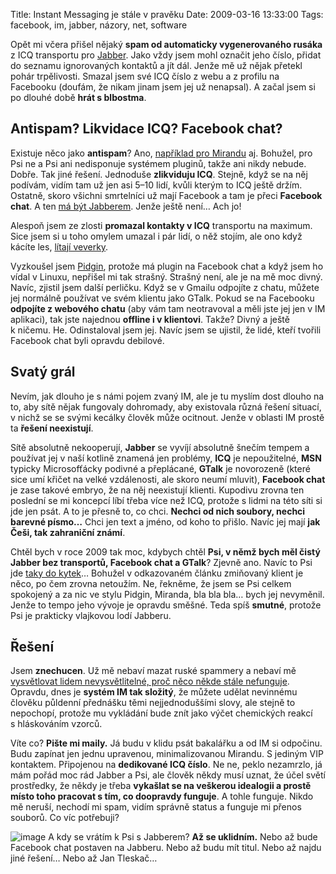 Title: Instant Messaging je stále v pravěku
Date: 2009-03-16 13:33:00
Tags: facebook, im, jabber, názory, net, software

Opět mi včera přišel nějaký
**spam od automaticky vygenerovaného rusáka** z ICQ transportu pro
[Jabber](http://blog.javorek.net/jabber/). Jako vždy jsem mohl
označit jeho číslo, přidat do seznamu ignorovaných kontaktů a jít
dál. Jenže mě už nějak přetekl pohár trpělivosti. Smazal jsem své
ICQ číslo z webu a z profilu na Facebooku (doufám, že nikam jinam
jsem jej už nenapsal). A začal jsem si po dlouhé době
**hrát s blbostma**.

## Antispam? Likvidace ICQ? Facebook chat?

Existuje něco jako **antispam**? Ano,
[například pro Mirandu](http://www.miranda.cz/forum/) aj. Bohužel,
pro Psi ne a Psi ani nedisponuje systémem pluginů, takže ani nikdy
nebude. Dobře. Tak jiné řešení. Jednoduše **zlikviduju ICQ**.
Stejně, když se na něj podívám, vidím tam už jen asi 5–10 lidí,
kvůli kterým to ICQ ještě držím. Ostatně, skoro všichni smrtelníci
už mají Facebook a tam je přeci **Facebook chat**. A ten
[má být Jabberem](http://developers.facebook.com/news.php?blog=1&story=110).
Jenže ještě není… Ach jo!

Alespoň jsem ze zlosti **promazal kontakty v ICQ** transportu na
maximum. Sice jsem si u toho omylem umazal i pár lidí, o něž
stojím, ale ono když kácíte les,
[lítají veverky](http://en.wikipedia.org/wiki/Flying_squirrel).

Vyzkoušel jsem [Pidgin](http://www.pidgin.im/), protože má plugin
na Facebook chat a když jsem ho vídal v Linuxu, nepřišel mi tak
strašný. Strašný není, ale je na mě moc divný. Navíc, zjistil jsem
další perličku. Když se v Gmailu odpojíte z chatu, můžete jej
normálně používat ve svém klientu jako GTalk. Pokud se na Facebooku
**odpojíte z webového chatu** (aby vám tam neotravoval a měli jste
jej jen v IM aplikaci), tak jste najednou
**offline i v klientovi**. Takže? Divný a ještě k ničemu. He.
Odinstaloval jsem jej. Navíc jsem se ujistil, že lidé, kteří
tvořili Facebook chat byli opravdu debilové.

## Svatý grál

Nevím, jak dlouho je s námi pojem zvaný IM, ale je tu myslím dost
dlouho na to, aby sítě nějak fungovaly dohromady, aby existovala
různá řešení situací, v nichž se se svými kecálky člověk může
ocitnout. Jenže v oblasti IM prostě ta **řešení neexistují**.

Sítě absolutně nekooperují, **Jabber** se vyvíjí absolutně šnečím
tempem a používat jej v naší kotlině znamená jen problémy, **ICQ**
je nepoužitelné, **MSN** typicky Microsofťácky podivné a
přeplácané, **GTalk** je novorozeně (které sice umí křičet na velké
vzdálenosti, ale skoro neumí mluvit), **Facebook chat** je zase
takové embryo, že na něj neexistují klienti. Kupodivu zrovna ten
poslední se mi koncepcí líbí třeba více než ICQ, protože s lidmi na
této síti si jde jen psát. A to je přesně to, co chci.
**Nechci od nich soubory, nechci barevné písmo…** Chci jen text a
jméno, od koho to přišlo. Navíc jej mají
**jak Češi, tak zahraniční známí**.

Chtěl bych v roce 2009 tak moc, kdybych chtěl
**Psi, v němž bych měl čistý Jabber bez transportů, Facebook chat a GTalk**?
Zjevně ano. Navíc to Psi jde
[taky do kytek](http://pinky.pyco.cz/2008/08/08/vyslo-psi-012-po-roce-ale-koho-to-letos-zajima/)…
Bohužel v odkazovaném článku zmiňovaný klient je něco, po čem
zrovna netoužím. Ne, řekněme, že jsem se Psi celkem spokojený a za
nic ve stylu Pidgin, Miranda, bla bla bla… bych jej nevyměnil.
Jenže to tempo jeho vývoje je opravdu směšné. Teda spíš **smutné**,
protože Psi je prakticky vlajkovou lodí Jabberu.

## Řešení

Jsem **znechucen**. Už mě nebaví mazat ruské spammery a nebaví mě
[vysvětlovat lidem nevysvětlitelné, proč něco někde stále nefunguje](http://www.slideshare.net/littlemaple/co-je-to-ten-tvj-jabber-lsko).
Opravdu, dnes je **systém IM tak složitý**, že můžete udělat
nevinnému člověku půldenní přednášku těmi nejjednoduššími slovy,
ale stejně to nepochopí, protože mu vykládání bude znít jako výčet
chemických reakcí s hláskováním vzorců.

Víte co? **Pište mi maily.** Já budu v klidu psát bakalářku a od IM
si odpočinu. Budu zapínat jen jednu upravenou, minimalizovanou
Mirandu. S jediným VIP kontaktem. Připojenou na
**dedikované ICQ číslo**. Ne ne, peklo nezamrzlo, já mám pořád moc
rád Jabber a Psi, ale člověk někdy musí uznat, že účel světí
prostředky, že někdy je třeba
**vykašlat se na veškerou idealogii a prostě místo toho pracovat s tím, co doopravdy funguje**.
A tohle funguje. Nikdo mě neruší, nechodí mi spam, vidím správně
status a funguje mi přenos souborů. Co víc potřebuji?

![image](http://blog.javorek.net/image/111/)
A kdy se vrátím k Psi s Jabberem? **Až se uklidním.** Nebo až bude
Facebook chat postaven na Jabberu. Nebo až budu mít titul. Nebo až
najdu jiné řešení… Nebo až Jan Tleskač…